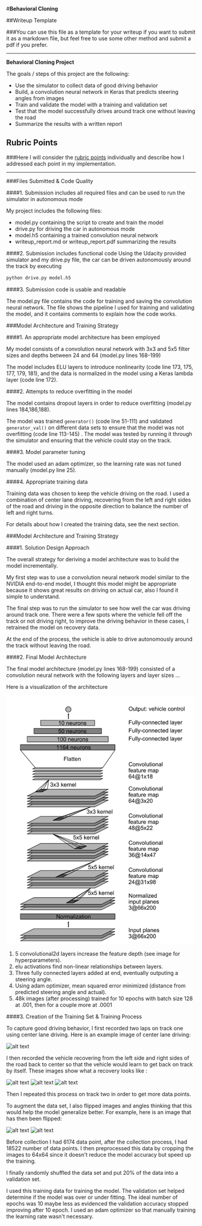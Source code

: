 #**Behavioral Cloning**

##Writeup Template

###You can use this file as a template for your writeup if you want to submit it as a markdown file, but feel free to use some other method and submit a pdf if you prefer.

---

**Behavioral Cloning Project**

The goals / steps of this project are the following:
* Use the simulator to collect data of good driving behavior
* Build, a convolution neural network in Keras that predicts steering angles from images
* Train and validate the model with a training and validation set
* Test that the model successfully drives around track one without leaving the road
* Summarize the results with a written report


[//]: # (Image References)

[image1]: ./images/Nvidia_model.png "Nvidia model"
[image2]: ./images/placeholder.png "Grayscaling"
[image3]: ./images/placeholder_small.png "Recovery Image"
[image4]: ./images/placeholder_small.png "Recovery Image"
[image5]: ./images/placeholder_small.png "Recovery Image"
[image6]: ./images/placeholder_small.png "Normal Image"
[image7]: ./images/placeholder_small.png "Flipped"

## Rubric Points
###Here I will consider the [rubric points](https://review.udacity.com/#!/rubrics/432/view) individually and describe how I addressed each point in my implementation.  

---
###Files Submitted & Code Quality

####1. Submission includes all required files and can be used to run the simulator in autonomous mode

My project includes the following files:
* model.py containing the script to create and train the model
* drive.py for driving the car in autonomous mode
* model.h5 containing a trained convolution neural network
* writeup_report.md or writeup_report.pdf summarizing the results

####2. Submission includes functional code
Using the Udacity provided simulator and my drive.py file, the car can be driven autonomously around the track by executing
```sh
python drive.py model.h5
```

####3. Submission code is usable and readable

The model.py file contains the code for training and saving the convolution neural network. The file shows the pipeline I used for training and validating the model, and it contains comments to explain how the code works.

###Model Architecture and Training Strategy

####1. An appropriate model architecture has been employed

My model consists of a convolution neural network with 3x3 and 5x5 filter sizes and depths between 24 and 64 (model.py lines 168-199)

The model includes ELU layers to introduce nonlinearity (code line 173, 175, 177, 179, 181), and the data is normalized in the model using a Keras lambda layer (code line 172).

####2. Attempts to reduce overfitting in the model

The model contains dropout layers in order to reduce overfitting (model.py lines 184,186,188).

The model was trained `generator()` (code line 51-111) and validated `generator_val()` on different data sets to ensure that the model was not overfitting (code line 113-145) . The model was tested by running it through the simulator and ensuring that the vehicle could stay on the track.

####3. Model parameter tuning

The model used an adam optimizer, so the learning rate was not tuned manually (model.py line 25).

####4. Appropriate training data

Training data was chosen to keep the vehicle driving on the road. I used a combination of center lane driving, recovering from the left and right sides of the road and driving in the opposite direction to balance the number of left and right turns.

For details about how I created the training data, see the next section.

###Model Architecture and Training Strategy

####1. Solution Design Approach

The overall strategy for deriving a model architecture was to build the model incrementally.

My first step was to use a convolution neural network model similar to the NVIDIA end-to-end model, I thought this model might be appropriate because it shows great results on driving on actual car, also I found it simple to understand.

The final step was to run the simulator to see how well the car was driving around track one. There were a few spots where the vehicle fell off the track or not driving right, to improve the driving behavior in these cases, I retrained the model on recovery data.

At the end of the process, the vehicle is able to drive autonomously around the track without leaving the road.

####2. Final Model Architecture

The final model architecture (model.py lines 168-199) consisted of a convolution neural network with the following layers and layer sizes ...

Here is a visualization of the architecture

![alt text][image1]

1. 5 convolutional2d layers increase the feature depth (see image for hyperparameters).
1. elu activations find non-linear relationships between layers.
1. Three fully connected layers added at end, eventually outputing a steering angle.
1. Using adam optimizer, mean squared error minimized (distance from predicted steering angle and actual).
1. 48k images (after processing) trained for 10 epochs with batch size 128 at .001, then for a couple more at .0001

####3. Creation of the Training Set & Training Process

To capture good driving behavior, I first recorded two laps on track one using center lane driving. Here is an example image of center lane driving:

![alt text][image2]

I then recorded the vehicle recovering from the left side and right sides of the road back to center so that the vehicle would learn to get back on track by itself. These images show what a recovery looks like :

![alt text][image3]
![alt text][image4]
![alt text][image5]

Then I repeated this process on track two in order to get more data points.

To augment the data set, I also flipped images and angles thinking that this would help the model generalize better. For example, here is an image that has then been flipped:

![alt text][image6]
![alt text][image7]


Before collection I had 6174 data point, after the collection process, I had 18522 number of data points. I then preprocessed this data by cropping the images to 64x64 since it doesn't reduce the model accuracy but speed up the training.


I finally randomly shuffled the data set and put 20% of the data into a validation set.

I used this training data for training the model. The validation set helped determine if the model was over or under fitting. The ideal number of epochs was 10 maybe less as evidenced the validation accuracy stopped improving after 10 epoch. I used an adam optimizer so that manually training the learning rate wasn't necessary.
